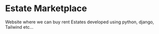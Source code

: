 # Estate Marketplace

Website where we can buy rent Estates developed using python, django, Tailwind etc... 